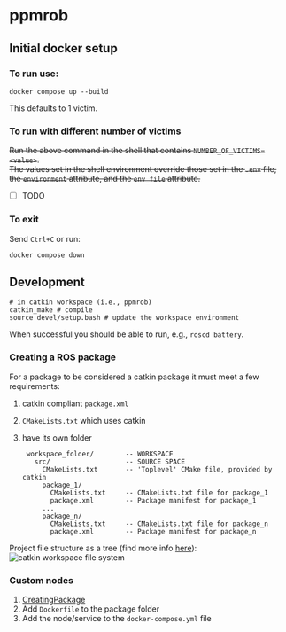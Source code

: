 # ppmrob
## Initial docker setup
### To run use:
``
docker compose up --build
``

This defaults to 1 victim. 
### To run with different number of victims
~~Run the above command in the shell that contains `NUMBER_OF_VICTIMS=<value>`.  
The values set in the shell environment override those set in the `.env` file, the `environment` attribute, and the `env_file` attribute.~~
- [ ] TODO

### To exit
Send `Ctrl+C` or run:

``
docker compose down
``

## Development

    # in catkin workspace (i.e., ppmrob)
    catkin_make # compile
    source devel/setup.bash # update the workspace environment


When successful you should be able to run, e.g., `roscd battery`.

### Creating a ROS package
For a package to be considered a catkin package it must meet a few requirements:
1.  catkin compliant `package.xml`
1. `CMakeLists.txt` which uses catkin
1. have its own folder

        workspace_folder/        -- WORKSPACE
          src/                   -- SOURCE SPACE
            CMakeLists.txt       -- 'Toplevel' CMake file, provided by catkin
            package_1/
              CMakeLists.txt     -- CMakeLists.txt file for package_1
              package.xml        -- Package manifest for package_1
            ...
            package_n/
              CMakeLists.txt     -- CMakeLists.txt file for package_n
              package.xml        -- Package manifest for package_n

Project file structure as a tree (find more info [here](https://www.yahboom.net/public/upload/upload-html/1640334504/7.2%20Introduction%20of%20project%20files.html)):  
![catkin workspace file system](https://github.com/srothh/ppmrob/assets/128387629/88483141-cafa-4f00-95af-474e443ee353)

### Custom nodes
1. [CreatingPackage](http://wiki.ros.org/ROS/Tutorials/catkin/CreatingPackage)
2. Add `Dockerfile` to the package folder
3. Add the node/service to the `docker-compose.yml` file
